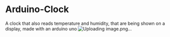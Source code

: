 # Arduino-Clock
A clock that also reads temperature and humidity, that are being shown on a display, made with an arduino uno
![Uploading image.png…]()

